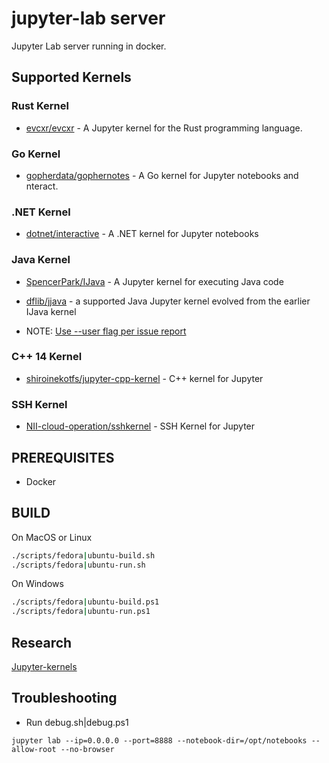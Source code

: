 # jupyter-lab server

Jupyter Lab server running in docker.

## Supported Kernels

### Rust Kernel

- [evcxr/evcxr](https://github.com/evcxr/evcxr/tree/main/evcxr_jupyter) - A Jupyter kernel for the Rust programming language.

### Go Kernel

- [gopherdata/gophernotes](https://github.com/gopherdata/gophernotes) - A Go kernel for Jupyter notebooks and nteract.

### .NET Kernel

- [dotnet/interactive](https://github.com/dotnet/interactive) - A .NET kernel for Jupyter notebooks

### Java Kernel

- [SpencerPark/IJava](https://github.com/SpencerPark/IJava) - A Jupyter kernel for executing Java code

- [dflib/jjava](https://github.com/dflib/jjava) - a supported Java Jupyter kernel evolved from the earlier IJava kernel
- NOTE: [Use --user flag per issue report](https://github.com/SpencerPark/IJava/issues/92)

### C++ 14 Kernel

- [shiroinekotfs/jupyter-cpp-kernel](https://github.com/shiroinekotfs/jupyter-cpp-kernel) - C++ kernel for Jupyter

### SSH Kernel

- [NII-cloud-operation/sshkernel](https://github.com/nii-cloud-operation/sshkernel) - SSH Kernel for Jupyter

## PREREQUISITES

- Docker

## BUILD

On MacOS or Linux

```bash
./scripts/fedora|ubuntu-build.sh
./scripts/fedora|ubuntu-run.sh
```

On Windows

```bash
./scripts/fedora|ubuntu-build.ps1
./scripts/fedora|ubuntu-run.ps1
```

## Research

[Jupyter-kernels](https://github.com/jupyter/jupyter/wiki/Jupyter-kernels)


## Troubleshooting

- Run debug.sh|debug.ps1

```
jupyter lab --ip=0.0.0.0 --port=8888 --notebook-dir=/opt/notebooks --allow-root --no-browser
```

<!-- Example of docker compose 
# version: "3.9"
# services:
#   web:
#     build: .
#     ports:
#       - "8888:8888"
#     volumes:
#       - ./notebooks:/opt/notebooks
 -->